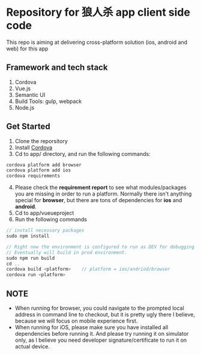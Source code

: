 # Repository for 狼人杀 app client side code

This repo is aiming at delivering cross-platform solution (ios, android and web) for this app

## Framework and tech stack
1. Cordova
2. Vue.js
3. Semantic UI
4. Build Tools: gulp, webpack
5. Node.js

## Get Started
1. Clone the reporsitory
2. Install [Cordova](https://cordova.apache.org/docs/en/latest/guide/cli/)
3. Cd to app/ directory, and run the following commands:
```javascript
cordova platform add browser
cordova platform add ios
cordova requirements
```
4. Please check the **requirement report** to see what modules/packages you are missing in order to run a platform. Normally there isn't anything special for **browser**, but there are tons of dependencies for **ios** and **android**.
5. Cd to app/vueueproject
6. Run the following commands
```javascript
// install necessary packages
sudo npm install

// Right now the environment is configured to run as DEV for debugging purposes
// Eventually will build in prod environment.
sudo npm run build
cd ..
cordova build <platform>    // platform = ios/andriod/browser
cordova run <platform>
```

## NOTE
* When running for browser, you could navigate to the prompted local address in command line to checkout, but it is pretty ugly there I believe, because we will focus on mobile experience first.
* When running for iOS, please make sure you have installed all dependencies before running it. And please try running it on simulator only, as I believe you need developer signature/certificate to run it on actual device.
